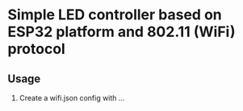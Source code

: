 # Simple LED controller based on ESP32 platform and 802.11 (WiFi) protocol

## Usage
1. Create a wifi.json config with ...
